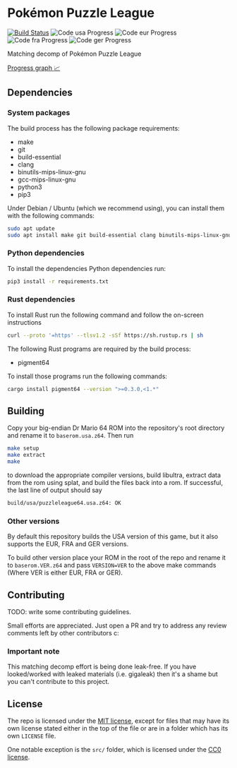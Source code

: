 # Pokémon Puzzle League

[![Build Status]][actions] ![Code usa Progress] ![Code eur Progress] ![Code fra Progress] ![Code ger Progress]

[Build Status]: <https://github.com/AngheloAlf/puzzleleague64/actions/workflows/ci.yml/badge.svg>
[actions]: <https://github.com/AngheloAlf/puzzleleague64/actions/workflows/ci.yml>
[Code usa Progress]: https://img.shields.io/endpoint?label=Code%20usa&url=https%3A%2F%2Fprogress.deco.mp%2Fdata%2Fpuzzleleague64%2Fusa%2Fcode%2F%3Fmode%3Dshield%26measure%3Dall
[Code eur Progress]: https://img.shields.io/endpoint?label=Code%20eur&url=https%3A%2F%2Fprogress.deco.mp%2Fdata%2Fpuzzleleague64%2Feur%2Fcode%2F%3Fmode%3Dshield%26measure%3Dall
[Code fra Progress]: https://img.shields.io/endpoint?label=Code%20fra&url=https%3A%2F%2Fprogress.deco.mp%2Fdata%2Fpuzzleleague64%2Ffra%2Fcode%2F%3Fmode%3Dshield%26measure%3Dall
[Code ger Progress]: https://img.shields.io/endpoint?label=Code%20ger&url=https%3A%2F%2Fprogress.deco.mp%2Fdata%2Fpuzzleleague64%2Fger%2Fcode%2F%3Fmode%3Dshield%26measure%3Dall

Matching decomp of Pokémon Puzzle League

[Progress graph :chart_with_upwards_trend:](https://angheloalf.github.io/puzzleleague64/)

## Dependencies

### System packages

The build process has the following package requirements:

* make
* git
* build-essential
* clang
* binutils-mips-linux-gnu
* gcc-mips-linux-gnu
* python3
* pip3

Under Debian / Ubuntu (which we recommend using), you can install them with the following commands:

```bash
sudo apt update
sudo apt install make git build-essential clang binutils-mips-linux-gnu gcc-mips-linux-gnu python3 python3-pip
```

### Python dependencies

To install the dependencies Python dependencies run:

```bash
pip3 install -r requirements.txt
```

### Rust dependencies

To install Rust run the following command and follow the on-screen instructions

```bash
curl --proto '=https' --tlsv1.2 -sSf https://sh.rustup.rs | sh
```

The following Rust programs are required by the build process:

* pigment64

To install those programs run the following commands:

```bash
cargo install pigment64 --version ">=0.3.0,<1.*"
```

## Building

Copy your big-endian Dr Mario 64 ROM into the repository's root directory and rename it to `baserom.usa.z64`. Then run

```bash
make setup
make extract
make
```

to download the appropriate compiler versions, build libultra, extract data from the rom using splat, and build the files back into a rom. If successful, the last line of output should say

```bash
build/usa/puzzleleague64.usa.z64: OK
```

### Other versions

By default this repository builds the USA version of this game, but it also supports the EUR, FRA and GER versions.

To build other version place your ROM in the root of the repo and rename it to `baserom.VER.z64` and pass `VERSION=VER` to the above make commands (Where VER is either EUR, FRA or GER).

## Contributing

TODO: write some contributing guidelines.

Small efforts are appreciated. Just open a PR and try to address any review comments left by other contributors c:

### Important note

This matching decomp effort is being done leak-free. If you have looked/worked with leaked materials (i.e. gigaleak) then it's a shame but you can't contribute to this project.

## License

The repo is licensed under the [MIT license](LICENSE), except for files that may have its own license stated either in the top of the file or are in a folder which has its own `LICENSE` file.

One notable exception is the `src/` folder, which is licensed under the [CC0 license](src/LICENSE).
